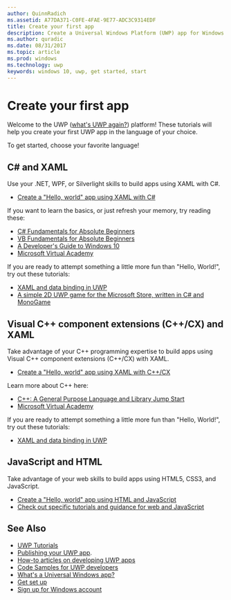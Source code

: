 ```yaml
---
author: QuinnRadich
ms.assetid: A77DA371-C0FE-4FAE-9E77-ADC3C9314EDF
title: Create your first app
description: Create a Universal Windows Platform (UWP) app for Windows 10 using your favorite programming language.
ms.author: quradic
ms.date: 08/31/2017
ms.topic: article
ms.prod: windows
ms.technology: uwp
keywords: windows 10, uwp, get started, start
---
```


# Create your first app

Welcome to the UWP ([what's UWP again?](whats-a-uwp.md)) platform! These tutorials will help you create your first UWP app in the language of your choice.

To get started, choose your favorite language!

## C# and XAML

Use your .NET, WPF, or Silverlight skills to build apps using XAML with C#.

* [Create a "Hello, world" app using XAML with C#](create-a-hello-world-app-xaml-universal.md)

If you want to learn the basics, or just refresh your memory, try reading these:

* [C# Fundamentals for Absolute Beginners](https://go.microsoft.com/fwlink/?linkid=850801)
* [VB Fundamentals for Absolute Beginners](https://go.microsoft.com/fwlink/?linkid=850802)
* [A Developer's Guide to Windows 10](https://go.microsoft.com/fwlink/?linkid=850804)
* [Microsoft Virtual Academy](http://www.microsoftvirtualacademy.com/)

If you are ready to attempt something a little more fun than "Hello, World!", try out these tutorials:

* [XAML and data binding in UWP](xaml-basics-intro.md)
* [A simple 2D UWP game for the Microsoft Store, written in C# and MonoGame](get-started-tutorial-game-mg2d.md)


## Visual C++ component extensions (C++/CX) and XAML

Take advantage of your C++ programming expertise to build apps using Visual C++ component extensions (C++/CX) with XAML.

* [Create a "Hello, world" app using XAML with C++/CX](create-a-basic-windows-10-app-in-cpp.md)

Learn more about C++ here:

* [C++: A General Purpose Language and Library Jump Start](http://www.microsoftvirtualacademy.com/training-courses/c-a-general-purpose-language-and-library-jump-start)
* [Microsoft Virtual Academy](http://go.microsoft.com/fwlink/p/?LinkID=389916)

If you are ready to attempt something a little more fun than "Hello, World!", try out these tutorials:

* [XAML and data binding in UWP](xaml-basics-intro.md)

## JavaScript and HTML

Take advantage of your web skills to build apps using HTML5, CSS3, and JavaScript.

* [Create a "Hello, world" app using HTML and JavaScript](create-a-hello-world-app-js-uwp.md)
* [Check out specific tutorials and guidance for web and JavaScript](create-js-apps.md)

## See Also

* [UWP Tutorials](create-uwp-apps.md)
* [Publishing your UWP app](https://developer.microsoft.com/store/publish-apps).
* [How-to articles on developing UWP apps](https://developer.microsoft.com/windows/apps/develop)
* [Code Samples for UWP developers](https://developer.microsoft.com/windows/samples)
* [What's a Universal Windows app?](whats-a-uwp.md)
* [Get set up](get-set-up.md)
* [Sign up for Windows account](sign-up.md)
